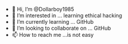 - 👋 Hi, I’m @Dollarboy1985
- 👀 I’m interested in ... learning ethical hacking 
- 🌱 I’m currently learning ... GitHub 
- 💞️ I’m looking to collaborate on ... GitHub 
- 📫 How to reach me ...is not easy 

<!---
Dollarboy1985/Dollarboy1985 is a ✨ special ✨ repository because its `README.md` (this file) appears on your GitHub profile.
You can click the Preview link to take a look at your changes.
--->
